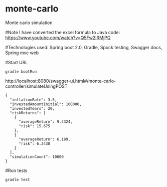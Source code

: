 # monte-carlo
Monte carlo simulation


#Note
I have converted the excel formula to Java code: https://www.youtube.com/watch?v=Q5Fw2IRMjPQ


#Technologies used:
Spring boot 2.0, Gradle, Spock testing, Swagger docs, Spring mvc web
 

#Start URL
```
gradle bootRun
```

http://localhost:8080/swagger-ui.html#/monte-carlo-controller/simulateUsingPOST

```
{
  "inflationRate": 3.5,
  "investedAmountInitial": 100000,
  "investedYears": 20,
  "riskReturns": [
    {
      "averageReturn": 9.4324,
      "risk": 15.675
    },
    {
      "averageReturn": 6.189,
      "risk": 6.3438
    }
  ],
  "simulationCount": 10000
}
```

#Run tests
```
gradle test
```


